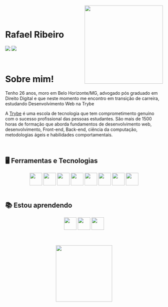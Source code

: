 <img align="right" width="250px" style="margin-top:-20px" src="https://i.ibb.co/ZLsCCJg/octocat-1665016434273.png">

</br>

<div dsplay="inline-block" target="_blank">
 
 <h1 align="left">Rafael Ribeiro</h1>
 
<a href = "mailto:rafaelfelipe.r@hotmail.com" target="_blank"><img src="https://img.shields.io/badge/Gmail-D14836?style=for-the-badge&logo=gmail&logoColor=white" target="_blank"></a>
<a href="https://www.linkedin.com/in/rafaelfeliperibeiro/" target="_blank"><img src="https://img.shields.io/badge/-LinkedIn-%230077B5?style=for-the-badge&logo=linkedin&logoColor=white" target="_blank"></a> 
</div>

</br>

# Sobre mim! 

Tenho 26 anos, moro em Belo Horizonte/MG, advogado pós graduado em Direito Digital e que neste momento me encontro em transição de carreira, estudando Desenvolvimento Web na Trybe

A <a href="https://www.alura.com.br/">Trybe</a> é uma escola de tecnologia que tem comprometimento genuíno com o sucesso profissional das pessoas estudantes. São mais de 1500 horas de formação que aborda fundamentos de desenvolvimento web, desenvolvimento, Front-end, Back-end, ciência da computação, metodologias ágeis e habilidades comportamentais.


</br>

## 🖥️ Ferramentas e Tecnologias

<div align="center">
<img src="https://cdn.jsdelivr.net/gh/devicons/devicon/icons/javascript/javascript-plain.svg" target="_blank" width="40" height="40"/>     <img src="https://cdn.jsdelivr.net/gh/devicons/devicon/icons/redux/redux-original.svg" width="40" height="40"/>     <img src="https://cdn.jsdelivr.net/gh/devicons/devicon/icons/react/react-original-wordmark.svg" width="40" height="40"/>     <img src="https://cdn.jsdelivr.net/gh/devicons/devicon/icons/html5/html5-plain-wordmark.svg" width="40" height="40"/>     <img src="https://cdn.jsdelivr.net/gh/devicons/devicon/icons/css3/css3-plain-wordmark.svg" width="40" height="40"/>     <img src="https://cdn.jsdelivr.net/gh/devicons/devicon/icons/github/github-original-wordmark.svg" width="40" height="40"/>     <img src="https://cdn.jsdelivr.net/gh/devicons/devicon/icons/git/git-original.svg" width="40" height="40"/>     <img src="https://cdn.jsdelivr.net/gh/devicons/devicon/icons/jest/jest-plain.svg" width="40" height="40"/>
</div>


</br>

## 📚 Estou aprendendo

<div align="center">
<img src="https://cdn.jsdelivr.net/gh/devicons/devicon/icons/python/python-original-wordmark.svg" width="40" height="40"/>     <img src="https://cdn.jsdelivr.net/gh/devicons/devicon/icons/mysql/mysql-original-wordmark.svg" width="40" height="40"/>     <img src="https://cdn.jsdelivr.net/gh/devicons/devicon/icons/nodejs/nodejs-original.svg" width="40" height="40"/>
</div>

</br>

##

<div align="center">
<a href="https://github.com/rafaelribeiro96">
<img height="180em" src="https://github-readme-stats.vercel.app/api/top-langs/?username=rafaelribeiro96&layout=compact"/>
<!-- <img height="180em" src="https://github-readme-stats.vercel.app/api?username=rafaelribeiro96&show_icons=true&theme=dracula&include_all_commits=true&count_private=true"/>-->
</div>


